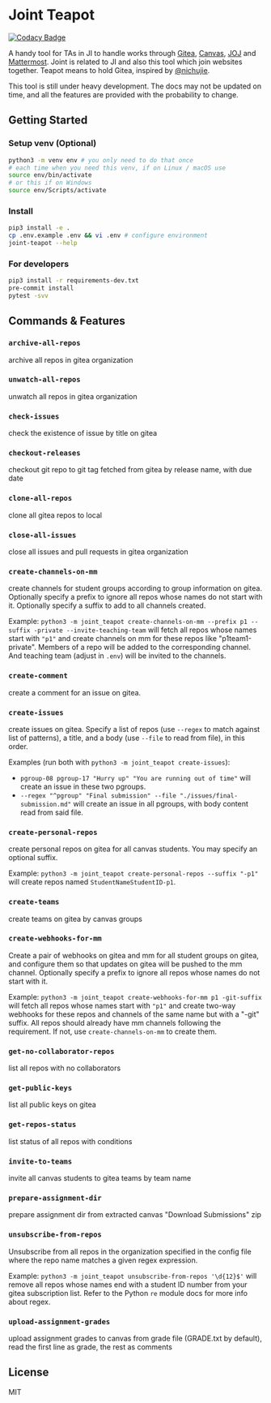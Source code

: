 # Joint Teapot

[![Codacy Badge](https://api.codacy.com/project/badge/Grade/352635b2c8534b0086b5a153db7c82e9)](https://app.codacy.com/gh/BoYanZh/Joint-Teapot?utm_source=github.com&utm_medium=referral&utm_content=BoYanZh/Joint-Teapot&utm_campaign=Badge_Grade_Settings)

A handy tool for TAs in JI to handle works through [Gitea](https://focs.ji.sjtu.edu.cn/git/), [Canvas](https://umjicanvas.com/), [JOJ](https://joj.sjtu.edu.cn/) and [Mattermost](https://focs.ji.sjtu.edu.cn/mm/). Joint is related to JI and also this tool which join websites together. Teapot means to hold Gitea, inspired by [@nichujie](https://github.com/nichujie).

This tool is still under heavy development. The docs may not be updated on time, and all the features are provided with the probability to change.

## Getting Started

### Setup venv (Optional)

```bash
python3 -m venv env # you only need to do that once
# each time when you need this venv, if on Linux / macOS use
source env/bin/activate
# or this if on Windows
source env/Scripts/activate
```

### Install

```bash
pip3 install -e .
cp .env.example .env && vi .env # configure environment
joint-teapot --help
```

### For developers

```bash
pip3 install -r requirements-dev.txt
pre-commit install
pytest -svv
```

## Commands & Features

### `archive-all-repos`

archive all repos in gitea organization

### `unwatch-all-repos`

unwatch all repos in gitea organization

### `check-issues`

check the existence of issue by title on gitea

### `checkout-releases`

checkout git repo to git tag fetched from gitea by release name, with due date

### `clone-all-repos`

clone all gitea repos to local

### `close-all-issues`

close all issues and pull requests in gitea organization

### `create-channels-on-mm`

create channels for student groups according to group information on gitea. Optionally specify a prefix to ignore all repos whose names do not start with it. Optionally specify a suffix to add to all channels created.

Example: `python3 -m joint_teapot create-channels-on-mm --prefix p1 --suffix -private --invite-teaching-team` will fetch all repos whose names start with `"p1"` and create channels on mm for these repos like "p1team1-private". Members of a repo will be added to the corresponding channel. And teaching team (adjust in `.env`) will be invited to the channels.

### `create-comment`

create a comment for an issue on gitea.

### `create-issues`

create issues on gitea. Specify a list of repos (use `--regex` to match against list of patterns), a title, and a body (use `--file` to read from file), in this order.

Examples (run both with `python3 -m joint_teapot create-issues`):

- `pgroup-08 pgroup-17 "Hurry up" "You are running out of time"` will create an issue in these two pgroups.
- `--regex "^pgroup" "Final submission" --file "./issues/final-submission.md"` will create an issue in all pgroups, with body content read from said file.

### `create-personal-repos`

create personal repos on gitea for all canvas students. You may specify an optional suffix.

Example: `python3 -m joint_teapot create-personal-repos --suffix "-p1"` will create repos named `StudentNameStudentID-p1`.

### `create-teams`

create teams on gitea by canvas groups

### `create-webhooks-for-mm`

Create a pair of webhooks on gitea and mm for all student groups on gitea, and configure them so that updates on gitea will be pushed to the mm channel. Optionally specify a prefix to ignore all repos whose names do not start with it.

Example: `python3 -m joint_teapot create-webhooks-for-mm p1 -git-suffix` will fetch all repos whose names start with `"p1"` and create two-way webhooks for these repos and channels of the same name but with a "-git" suffix. All repos should already have mm channels following the requirement. If not, use `create-channels-on-mm` to create them.

### `get-no-collaborator-repos`

list all repos with no collaborators

### `get-public-keys`

list all public keys on gitea

### `get-repos-status`

list status of all repos with conditions

### `invite-to-teams`

invite all canvas students to gitea teams by team name

### `prepare-assignment-dir`

prepare assignment dir from extracted canvas "Download Submissions" zip

### `unsubscribe-from-repos`

Unsubscribe from all repos in the organization specified in the config file where the repo name matches a given regex expression.

Example: `python3 -m joint_teapot unsubscribe-from-repos '\d{12}$'` will remove all repos whose names end with a student ID number from your gitea subscription list. Refer to the Python `re` module docs for more info about regex.

### `upload-assignment-grades`

upload assignment grades to canvas from grade file (GRADE.txt by default), read the first line as grade, the rest as comments

## License

MIT
